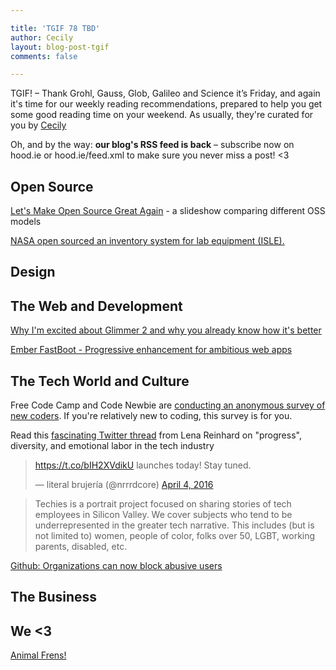 ```yaml
---

title: 'TGIF 78 TBD'
author: Cecily
layout: blog-post-tgif
comments: false

---
```


TGIF! – Thank Grohl, Gauss, Glob, Galileo and Science it’s Friday, and again it's time for our weekly reading recommendations, prepared to help you get some good reading time on your weekend. As usually, they're curated for you by [Cecily](https://twitter.com/skeskali)

Oh, and by the way: <b>our blog's RSS feed is back</b> – subscribe now on hood.ie or hood.ie/feed.xml to make sure you never miss a post! <3


## Open Source

[Let's Make Open Source Great Again](http://www.slideshare.net/NadiaEghbal/lets-make-software-great-again-18f-talk) - a slideshow comparing different OSS models

[NASA open sourced an inventory system for lab equipment (ISLE).](https://github.com/nasa/isle) 


## Design


## The Web and Development

[Why I'm excited about Glimmer 2 and why you already know how it's better](https://www.linkedin.com/pulse/why-im-excited-glimmer2-you-already-know-its-better-joel-kang)

[Ember FastBoot - Progressive enhancement for ambitious web apps](http://www.ember-fastboot.com/)


## The Tech World and Culture

Free Code Camp and Code Newbie are  [conducting an anonymous survey of new coders](https://freecodecamp.typeform.com/to/gc0JJI). If you're relatively new to coding, this survey is for you.

Read this [fascinating Twitter thread](https://twitter.com/lrnrd/status/717324557565235200) from Lena Reinhard on "progress", diversity, and emotional labor in the tech industry


<blockquote class="twitter-tweet" data-lang="en"><p lang="en" dir="ltr"><a href="https://t.co/bIH2XVdikU">https://t.co/bIH2XVdikU</a> launches today! Stay tuned.</p>&mdash; literal brujería (@nrrrdcore) <a href="https://twitter.com/nrrrdcore/status/716991269877100545">April 4, 2016</a></blockquote> <script async src="//platform.twitter.com/widgets.js" charset="utf-8"></script>

> Techies is a portrait project focused on sharing stories of tech employees in Silicon Valley. We cover subjects who tend to be underrepresented in the greater tech narrative. This includes (but is not limited to) women, people of color, folks over 50, LGBT, working parents, disabled, etc.


[Github: Organizations can now block abusive users](https://github.com/blog/2146-organizations-can-now-block-abusive-users)


## The Business


## We <3

[Animal Frens!](https://www.facebook.com/CollectiveEvolutionPage/videos/10153665600208908/)
